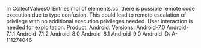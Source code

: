 In CollectValuesOrEntriesImpl of elements.cc, there is possible remote code execution due to type confusion. This could lead to remote escalation of privilege with no additional execution privileges needed. User interaction is needed for exploitation. Product: Android. Versions: Android-7.0 Android-7.1.1 Android-7.1.2 Android-8.0 Android-8.1 Android-9.0 Android ID: A-111274046